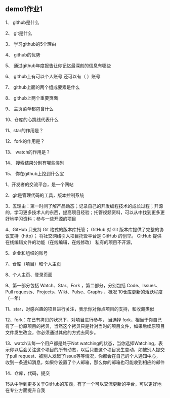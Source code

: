 ## demo1作业1
1、 github是什么

  2、 git是什么
  
  3、 学习github的5个理由
  
  4、 github的优势
  
  5、 通过github年度报告让你记忆最深刻的信息有哪些
  
  6、 github上有可以个人账号 还可以有（ ）账号
  
  7、 github上面的两个组成要素是什么
  
  8、 github上两个重要页面
  
  9、 主页菜单都包含什么

  10、仓库的心跳线代表什么
  
  11、star的作用是？
  
  12、fork的作用是？
  
  13、 watch的作用是？
  
  14、 搜索结果分别有哪些类别
  
  15、 你在github上挖到什么宝
  
1、开发者的交流平台，是一个网站

2、git是管理代码的工具，版本控制系统

3、五理由：第一时间了解产品动态；记录自己的开发编程技术的成长过程；开源的，学习更多技术人的东西，提高项目经验；托管视频资料，可以从中找到更多更好地学习资料；参与一些开源的项目

4、GitHub 只支持 Git 格式的版本库托管；
GitHub 对 Git 版本库提供了完整的协议支持（http）；
将社交网络引入项目托管平台是 GitHub 的创举。
GitHub 提供在线编辑文件的功能（在线编辑，在线修改）
私有的项目不开源，

5、企业和组织的账号

7、仓库（项目）和个人主页

8、个人主页、登录页面
 
9、第一部分包括 Watch、Star、Fork ，第二部分，分别包括 Code、Issues、Pull requests、Projects、Wiki、Pulse、Graphs
、概况
10仓库更新的活跃程度（一年）

11、star，对感兴趣的项目进行关注，表示你对你点项目的支持，和收藏类似

12、fork：在已有拷贝的状况下，对项目进行参与，
当选择 fork，相当于你自己有了一份原项目的拷贝，当然这个拷贝只是针对当时的项目文件，如果后续原项目文件发生改变，你必须通过其他的方式去同步。

13、watch认每一个用户都是处于Not watching的状态，当你选择Watching，表示你以后会关注这个项目的所有动态，以后只要这个项目发生变动，如被别人提交了pull request、被别人发起了issue等等情况，你都会在自己的个人通知中心，收到一条通知消息，如果你设置了个人邮箱，那么你的邮箱也可能收到相应的邮件

14、仓库，代码，提交

15从中学到更多关于GitHub的东西，有了一个可以交流更新的平台，可以更好地在专业方面提升自我




